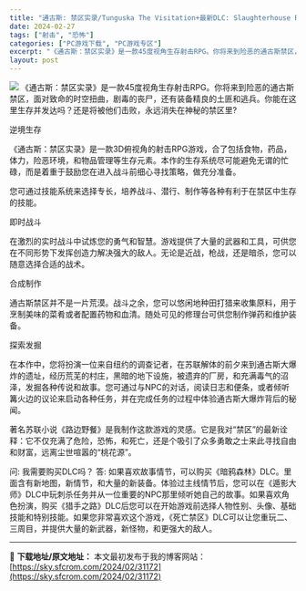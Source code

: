 ```yaml
---
title: "通古斯: 禁区实录/Tunguska The Visitation+最新DLC: Slaughterhouse PC中文分享 2.35G"
date: 2024-02-27
tags: ["射击", "恐怖"]
categories: ["PC游戏下载", "PC游戏专区"]
excerpt: "《通古斯：禁区实录》是一款45度视角生存射击RPG。你将来到险恶的通古斯禁区，面对致命的时空扭曲，剧毒的丧尸，还有装备精良的土匪和逃兵。你能在这里生存并发达吗？还是将被他们击败，永远消失在神秘的禁区里? 逆境生存 《通古斯：禁区实录》是一款3D俯视角的射击RPG游戏，合了包括食物，药品，体力，险恶环&hellip;"
layout: post
---
```


<img class="game_header_image_full aligncenter" src="https://cdn.akamai.steamstatic.com/steam/apps/1601970/header.jpg?t=1708929388" />
《通古斯：禁区实录》是一款45度视角生存射击RPG。你将来到险恶的通古斯禁区，面对致命的时空扭曲，剧毒的丧尸，还有装备精良的土匪和逃兵。你能在这里生存并发达吗？还是将被他们击败，永远消失在神秘的禁区里?

逆境生存

《通古斯：禁区实录》是一款3D俯视角的射击RPG游戏，合了包括食物，药品，体力，险恶环境，和物品管理等生存元素。本作的生存系统尽可能避免无谓的忙碌，而是着重于鼓励您在进入战斗前细心寻找策略，做充分准备。

您可通过技能系统来选择专长，培养战斗、潜行、制作等各种有利于在禁区中生存的技能。

即时战斗

在激烈的实时战斗中试炼您的勇气和智慧。游戏提供了大量的武器和工具，可供您在不同形势下发挥创造力解决强大的敌人。无论是近战，枪战，还是暗杀，您可以随意选择合适的战术。

合成制作

通古斯禁区并不是一片荒漠。战斗之余，您可以悠闲地种田打猎来收集原料，用于烹制美味的菜肴或者配置药物和血清。随处可见的修理台可供您制作弹药和维护装备。

探索发掘

在本作中，您将扮演一位来自纽约的调查记者，在苏联解体的前夕来到通古斯大爆炸的遗址，经历荒芜的村庄，黑暗的地下设施，被遗弃的厂房，和充满毒气的沼泽，发掘各种传说和故事。您可通过与NPC的对话，阅读日志和便条，或者倾听篝火边的议论来启动各种任务，并在完成任务的过程中体验通古斯大爆炸背后的秘闻。

著名苏联小说《路边野餐》是我制作这款游戏的灵感。它是我对“禁区”的最新诠释：它不仅充满了危险，恐怖，和死亡，还是个吸引了众多勇敢之士来此寻找自由和财富，远离尘世喧嚣的“桃花源”。

问: 我需要购买DLC吗？
答: 如果喜欢故事情节，可以购买《暗鸦森林》DLC。里面含有新地图，新情节，和大量的新装备。体验过主线情节后，您可以在《遁影大师》DLC中玩刺杀任务并从一位重要的NPC那里倾听她自己的故事。如果喜欢角色扮演，购买《猎手之路》DLC后您可以在开始游戏前选择人物性别、头像、基础技能和特别技能。如果您非常喜欢这个游戏，《死亡禁区》DLC可以让您重玩二、三周目，并提供大量的新武器，新怪物，和更强大的敌人。

---
📖 **下载地址/原文地址：** 本文最初发布于我的博客网站：[https://sky.sfcrom.com/2024/02/31172](https://sky.sfcrom.com/2024/02/31172)
